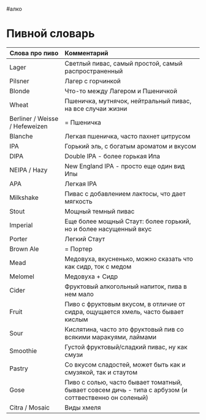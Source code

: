 #алко 

# Пивной словарь

| Слова про пиво                 | Комментарий                                                                                           |
| ------------------------------ |:----------------------------------------------------------------------------------------------------- |
| Lager                          | Светлый пивас, самый простой, самый распространенный                                                  |
| Pilsner                        | Лагер с горчинкой                                                                                     |
| Blonde                         | Что-то между Лагером и Пшеничкой                                                                      |
| Wheat                          | Пшеничка, мутнячок, нейтральный пивас, на все случаи жизни                                            |
| Berliner / Weisse / Hefeweizen | = Пшеничка                                                                                            |
| Blanche                        | Легкая пшеничка, часто пахнет цитрусом                                                                |
| IPA                            | Горький эль, с богатым ароматом и вкусом                                                              |
| DIPA                           | Double IPA - более горькая Ипа                                                                        |
| NEIPA / Hazy                   | New England IPA - просто еще один вид Ипы                                                             |
| APA                            | Легкая IPA                                                                                            |
| Milkshake                      | Пивас с добавлением лактосы, что дает мягкость                                                        |
| Stout                          | Мощный темный пивас                                                                                   |
| Imperial                       | Еще более мощный Стаут: более горький, но и более насущенный вкус                                     |
| Porter                         | Легкий Стаут                                                                                          |
| Brown Ale                      | = Портер                                                                                              |
| Mead                           | Медовуха, вкусненько, можно сказать что как сидр, ток с медом                                         |
| Melomel                        | Медовуха + Сидр                                                                                       |
| Cider                          | Фруктовый алкогольный напиток, пива в нем мало                                                        |
| Fruit                          | Пиво с фруктовым вкусом, в отличие от сидра, ощущается хмель, часто бывает кислым                     |
| Sour                           | Кислятина, часто это фруктовый пив со всякими маракуями, лаймами                                      |
| Smoothie                       | Густой фруктовый/сладкий пивас, ну как смузи                                                          |
| Pastry                         | Со вкусом сладостей, может быть как и смузякой, так и стаутом                                         |
| Gose                           | Пиво с солью, часто бывает томатный, бывает совсем дичь - типа с арбузом (и соттвественно он соленый) |
| Citra / Mosaic                 | Виды хмеля                                                                                            |

